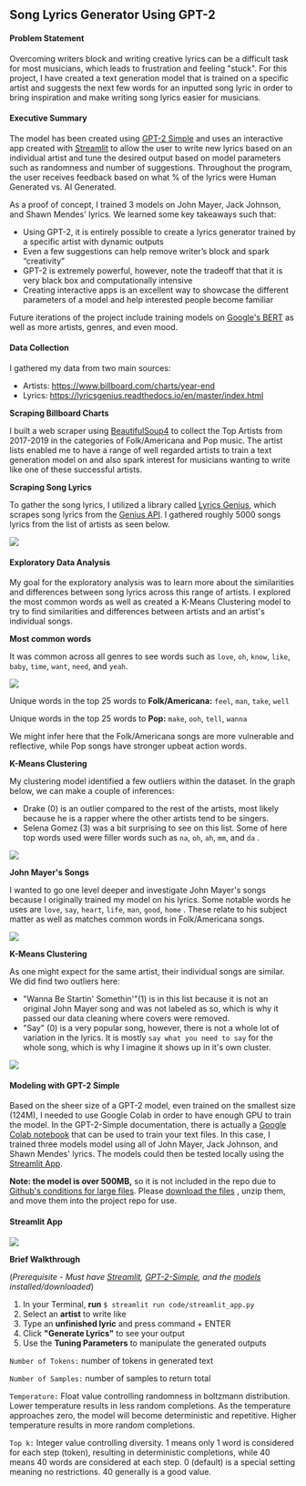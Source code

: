## Song Lyrics Generator Using GPT-2

#### Problem Statement

Overcoming writers block and writing creative lyrics can be a difficult task for most musicians, which leads to frustration and feeling "stuck". For this project, I have created a text generation model that is trained on a specific artist and suggests the next few words for an inputted song lyric in order to bring inspiration and make writing song lyrics easier for musicians. 

#### Executive Summary

The model has been created using [GPT-2 Simple](https://github.com/minimaxir/gpt-2-simple) and uses an interactive app created with [Streamlit](https://www.streamlit.io/) to allow the user to write new lyrics based on an individual artist and tune the desired output based on model parameters such as randomness and number of suggestions. Throughout the program, the user receives feedback based on what % of the lyrics were Human Generated vs. AI Generated. 

As a proof of concept, I trained 3 models on John Mayer, Jack Johnson, and Shawn Mendes'  lyrics. We learned some key takeaways such that:

* Using GPT-2, it is entirely possible to create a lyrics generator trained by a specific artist with dynamic outputs
* Even a few suggestions can help remove writer’s block and spark “creativity”
* GPT-2 is extremely powerful, however, note the tradeoff that that it is very black box and computationally intensive
* Creating interactive apps is an excellent way to showcase the different parameters of a model and help interested people become familiar

Future iterations of the project include training models on [Google's BERT](https://github.com/google-research/bert) as well as more artists, genres, and even mood. 

#### Data Collection

I gathered my data from two main sources:

- Artists: https://www.billboard.com/charts/year-end
- Lyrics: https://lyricsgenius.readthedocs.io/en/master/index.html

**Scraping Billboard Charts**

I built a web scraper using [BeautifulSoup4](https://pypi.org/project/beautifulsoup4/) to collect the Top Artists from 2017-2019 in the categories of Folk/Americana and Pop music. The artist lists enabled me to have a range of well regarded artists to train a text generation model on and also spark interest for musicians wanting to write like one of these successful artists. 

**Scraping Song Lyrics**

To gather the song lyrics, I utilized a library called [Lyrics Genius](https://lyricsgenius.readthedocs.io/en/master/index.html), which scrapes song lyrics from the [Genius API](https://docs.genius.com/). I gathered roughly 5000 songs lyrics from the list of artists as seen below.

<img src="./imgs/song_lyrics_count.jpeg"> 

#### Exploratory Data Analysis

My goal for the exploratory analysis was to learn more about the similarities and differences between song lyrics across this range of artists. I explored the most common words as well as created a K-Means Clustering model to try to find similarities and differences between artists and an artist's individual songs. 

**Most common words**

It was common across all genres to see words such as `love`, `oh`, `know`, `like`, `baby`, `time`, `want`, `need`, and `yeah`. 

<img src="./imgs/freq_all.jpeg">

Unique words in the top 25 words to **Folk/Americana:**  `feel`, `man`, `take`, `well` 

Unique words in the top 25 words to **Pop:**  `make`, `ooh`, `tell`, `wanna` 

We might infer here that the Folk/Americana songs are more vulnerable and reflective, while Pop songs have stronger upbeat action words.

**K-Means Clustering**

My clustering model identified a few outliers within the dataset. In the graph below, we can make a couple of inferences:

- Drake (0) is an outlier compared to the rest of the artists, most likely because he is a rapper where the other artists tend to be singers. 
- Selena Gomez (3) was a bit surprising to see on this list. Some of here top words used were filler words such as `na`, `oh`, `ah`, `mm`, and `da` . 

<img src="./imgs/intercluster.png">   

**John Mayer's Songs**

I wanted to go one level deeper and investigate John Mayer's songs because I originally trained my model on his lyrics. Some notable words he uses are `love`, `say`, `heart`, `life`, `man`, `good`, `home` . These relate to his subject matter as well as matches common words in Folk/Americana songs. 

<img src="./imgs/freq_john_mayer.jpeg">

**K-Means Clustering**  

As one might expect for the same artist, their individual songs are similar. We did find two outliers here:

*  "Wanna Be Startin' Somethin'"(1) is in this list because it is not an original John Mayer song and was not labeled as so, which is why it passed our data cleaning where covers were removed. 
* "Say" (0) is a very popular song, however, there is not a whole lot of variation in the lyrics. It is mostly `say what you need to say` for the whole song, which is why I imagine it shows up in it's own cluster. 

<img src="./imgs/intercluster_john_mayer.png"> 

#### Modeling with GPT-2 Simple

Based on the sheer size of a GPT-2 model, even trained on the smallest size (124M), I needed to use Google Colab in order to have enough GPU to train the model. In the GPT-2-Simple documentation, there is actually a [Google Colab notebook](https://colab.research.google.com/drive/1VLG8e7YSEwypxU-noRNhsv5dW4NfTGce) that can be used to train your text files. In this case, I trained three models model using all of John Mayer, Jack Johnson, and Shawn Mendes' lyrics. The models could then be tested locally using the [Streamlit App](https://github.com/Jmizraji/DSI-Capstone-Lyrics-Generator/blob/master/streamlit_app.py). 

**Note: the model is over 500MB,** so it is not included in the repo due to [Github's conditions for large files](https://docs.github.com/en/free-pro-team@latest/github/managing-large-files/conditions-for-large-files). Please [download the files](https://drive.google.com/drive/folders/1Sa4U3EtqBi82CYAVrEe5676sWZ0_Pom0?usp=sharing) , unzip them, and move them into the project repo for use. 

#### Streamlit App

<img src="./imgs/streamlit_app_annot.png"> 

**Brief Walkthrough**

(*Prerequisite - Must have [Streamlit](https://docs.streamlit.io/en/stable/), [GPT-2-Simple](https://github.com/minimaxir/gpt-2-simple), and the [models](https://drive.google.com/drive/folders/1Sa4U3EtqBi82CYAVrEe5676sWZ0_Pom0?usp=sharing) installed/downloaded*)

1. In your Terminal, **run** `$ streamlit run code/streamlit_app.py` 
2. Select an **artist** to write like
3. Type an **unfinished lyric** and press command + ENTER
4. Click **"Generate Lyrics"** to see your output
5. Use the **Tuning Parameters** to manipulate the generated outputs

`Number of Tokens:` number of tokens in generated text

`Number of Samples:` number of samples to return total

`Temperature:` Float value controlling randomness in boltzmann distribution. Lower temperature results in less random completions. As the temperature approaches zero, the model will become deterministic and repetitive. Higher temperature results in more random completions.

`Top k:` Integer value controlling diversity. 1 means only 1 word is considered for each step (token), resulting in deterministic completions, while 40 means 40 words are considered at each step. 0 (default) is a special setting meaning no restrictions. 40 generally is a good value.